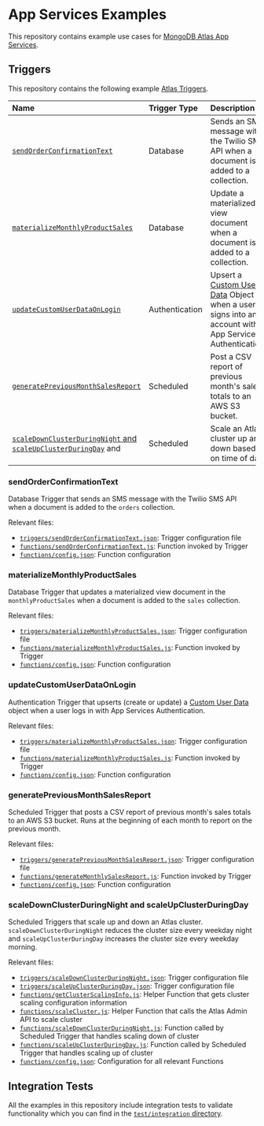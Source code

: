 # App Services Examples

This repository contains example use cases for [MongoDB Atlas App Services](https://www.mongodb.com/docs/atlas/app-services/).

## Triggers

This repository contains the following example [Atlas Triggers](https://www.mongodb.com/docs/atlas/app-services/triggers/overview/).

| Name                                                                                                                        | Trigger Type   | Description                                                                                                                                                                            |
| :-------------------------------------------------------------------------------------------------------------------------- | :------------- | :------------------------------------------------------------------------------------------------------------------------------------------------------------------------------------- |
| [`sendOrderConfirmationText`](#sendorderconfirmationtext)                                                                   | Database       | Sends an SMS message with the Twilio SMS API when a document is added to a collection.                                                                                                 |
| [`materializeMonthlyProductSales`](#materializemonthlyproductsales)                                                         | Database       | Update a materialized view document when a document is added to a collection.                                                                                                          |
| [`updateCustomUserDataOnLogin`](#updateCustomUserDataOnLogin)                                                               | Authentication | Upsert a [Custom User Data](https://www.mongodb.com/docs/atlas/app-services/users/enable-custom-user-data/) Object when a user signs into an account with App Services Authentication. |
| [`generatePreviousMonthSalesReport`](#generatepreviousmonthsalesreport)                                                     | Scheduled      | Post a CSV report of previous month's sales totals to an AWS S3 bucket.                                                                                                                |
| [`scaleDownClusterDuringNight` and `scaleUpClusterDuringDay`](#scaledownclusterduringnight-and-scaleupclusterduringday) and | Scheduled      | Scale an Atlas cluster up and down based on time of day.                                                                                                                               |

### sendOrderConfirmationText

Database Trigger that sends an SMS message with the Twilio SMS API
when a document is added to the `orders` collection.

Relevant files:

- [`triggers/sendOrderConfirmationText.json`](./triggers/sendOrderConfirmationText.json):
  Trigger configuration file
- [`functions/sendOrderConfirmationText.js`](./functions/sendOrderConfirmationText.js):
  Function invoked by Trigger
- [`functions/config.json`](./functions/config.json): Function configuration

### materializeMonthlyProductSales

Database Trigger that updates a materialized view document in the `monthlyProductSales`
when a document is added to the `sales` collection.

Relevant files:

- [`triggers/materializeMonthlyProductSales.json`](./triggers/materializeMonthlyProductSales.json):
  Trigger configuration file
- [`functions/materializeMonthlyProductSales.js`](./functions/materializeMonthlyProductSales.js):
  Function invoked by Trigger
- [`functions/config.json`](./functions/config.json): Function configuration

### updateCustomUserDataOnLogin

Authentication Trigger that upserts (create or update) a [Custom User Data](https://www.mongodb.com/docs/atlas/app-services/users/enable-custom-user-data/)
object when a user logs in with App Services Authentication.

Relevant files:

- [`triggers/materializeMonthlyProductSales.json`](./triggers/materializeMonthlyProductSales.json):
  Trigger configuration file
- [`functions/materializeMonthlyProductSales.js`](./functions/materializeMonthlyProductSales.js):
  Function invoked by Trigger
- [`functions/config.json`](./functions/config.json): Function configuration

### generatePreviousMonthSalesReport

Scheduled Trigger that posts a CSV report of previous month's sales totals
to an AWS S3 bucket. Runs at the beginning of each month to report on the previous month.

Relevant files:

- [`triggers/generatePreviousMonthSalesReport.json`](./triggers/generatePreviousMonthSalesReport.json):
  Trigger configuration file
- [`functions/generateMonthlySalesReport.js`](./functions/generateMonthlySalesReport.js):
  Function invoked by Trigger
- [`functions/config.json`](./functions/config.json): Function configuration

### scaleDownClusterDuringNight and scaleUpClusterDuringDay

Scheduled Triggers that scale up and down an Atlas cluster.
`scaleDownClusterDuringNight` reduces the cluster size every weekday night and
`scaleUpClusterDuringDay` increases the cluster size every weekday morning.

Relevant files:

- [`triggers/scaleDownClusterDuringNight.json`](./triggers/scaleDownClusterDuringNight.json):
  Trigger configuration file
- [`triggers/scaleUpClusterDuringDay.json`](./triggers/scaleUpClusterDuringDay.json):
  Trigger configuration file
- [`functions/getClusterScalingInfo.js`](./functions/getClusterScalingInfo.js):
  Helper Function that gets cluster scaling configuration information
- [`functions/scaleCluster.js`](./functions/scaleCluster.js):
  Helper Function that calls the Atlas Admin API to scale cluster
- [`functions/scaleDownClusterDuringNight.js`](./functions/scaleDownCluster.js):
  Function called by Scheduled Trigger that handles scaling down of cluster
- [`functions/scaleUpClusterDuringDay.js`](./functions/scaleUpCluster.js):
  Function called by Scheduled Trigger that handles scaling up of cluster
- [`functions/config.json`](./functions/config.json): Configuration for all
  relevant Functions

## Integration Tests

All the examples in this repository include integration tests to validate functionality
which you can find in the [`test/integration` directory](./test/integration/).
